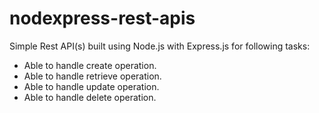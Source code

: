 # nodexpress-rest-apis
Simple Rest API(s) built using Node.js with Express.js for following tasks:
- Able to handle create operation.
- Able to handle retrieve operation.
- Able to handle update operation.
- Able to handle delete operation.

